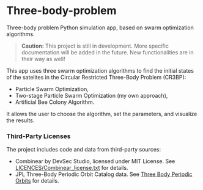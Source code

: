 # Three-body-problem
Three-body problem Python simulation app, based on swarm optimization algorithms. 

> **Caution:** This project is still in development. More specific documentation will be added in the future. New functionalities are in their way as well!

This app uses three swarm optimization algorithms to find the initial states of the satelites in the Circular Restricted Three-Body Problem (CR3BP):
- Particle Swarm Optimization,
- Two-stage Particle Swarm Optimization (my own approach),
- Artificial Bee Colony Algorithm.

It allows the user to choose the algorithm, set the parameters, and visualize the results.

### Third-Party Licenses
The project includes code and data from third-party sources:
- Combinear by DevSec Studio, licensed under MIT License. See [LICENCES/Combinear_license.txt](LICENCES/Combinear-license.txt) for details.
- JPL Three-Body Periodic Orbit Catalog data. See [Three Body Periodic Orbits](https://ssd.jpl.nasa.gov/tools/periodic_orbits.html) for details.

